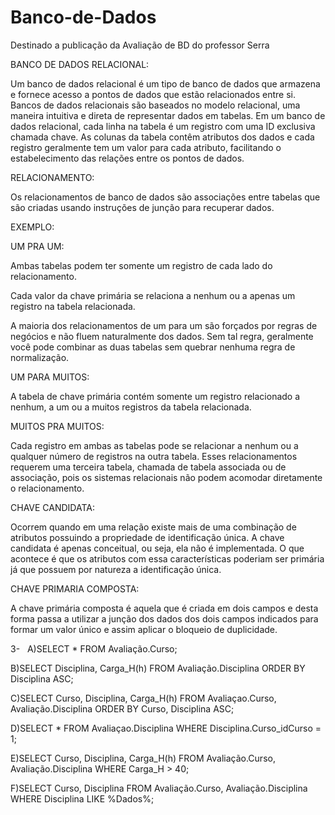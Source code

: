 # Banco-de-Dados
Destinado a publicação da Avaliação de BD do professor Serra


BANCO DE DADOS RELACIONAL:

Um banco de dados relacional é um tipo de banco de dados que armazena e fornece acesso a pontos de dados que estão relacionados entre si.  Bancos de dados relacionais são baseados no modelo relacional, uma maneira intuitiva e direta de representar dados em tabelas. Em um banco de dados relacional, cada linha na tabela é um registro com uma ID exclusiva chamada chave. As colunas da tabela contêm atributos dos dados e cada registro geralmente tem um valor para cada atributo, facilitando o estabelecimento das relações entre os pontos de dados.

RELACIONAMENTO: 

Os relacionamentos de banco de dados são associações entre tabelas que são criadas usando instruções de junção para recuperar dados.

EXEMPLO:

UM PRA UM: 

Ambas tabelas podem ter somente um registro de cada lado do relacionamento.

Cada valor da chave primária se relaciona a nenhum ou a apenas um registro na tabela relacionada.

A maioria dos relacionamentos de um para um são forçados por regras de negócios e não fluem naturalmente dos dados. Sem tal regra, geralmente você pode combinar as duas tabelas sem quebrar nenhuma regra de normalização.

UM PARA MUITOS:

A tabela de chave primária contém somente um registro relacionado a nenhum, a um ou a muitos registros da tabela relacionada.

MUITOS PRA MUITOS:

Cada registro em ambas as tabelas pode se relacionar a nenhum ou a qualquer número de registros na outra tabela. Esses relacionamentos requerem uma terceira tabela, chamada de tabela associada ou de associação, pois os sistemas relacionais não podem acomodar diretamente o relacionamento.

CHAVE CANDIDATA:

Ocorrem quando em uma relação existe mais de uma combinação de atributos possuindo a propriedade de identificação única. A chave candidata é apenas conceitual, ou seja, ela não é implementada. O que acontece é que os atributos com essa características poderiam ser primária já que possuem por natureza a identificação única.

CHAVE PRIMARIA COMPOSTA:

A chave primária composta é aquela que é criada em dois campos e desta forma passa a utilizar a junção dos dados dos dois campos indicados para formar um valor único e assim aplicar o bloqueio de duplicidade.


3- 
 
A)SELECT * FROM Avaliação.Curso;

B)SELECT Disciplina, Carga_H(h) FROM Avaliação.Disciplina ORDER BY Disciplina ASC;

C)SELECT Curso, Disciplina, Carga_H(h) FROM Avaliaçao.Curso, Avaliação.Disciplina ORDER BY Curso, Disciplina ASC;

D)SELECT * FROM Avaliaçao.Disciplina WHERE Disciplina.Curso_idCurso = 1;

E)SELECT Curso, Disciplina, Carga_H(h) FROM Avaliação.Curso, Avaliação.Disciplina WHERE Carga_H > 40;

F)SELECT Curso, Disciplina FROM Avaliação.Curso, Avaliação.Disciplina WHERE Disciplina LIKE %Dados%;
